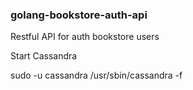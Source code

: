 ### golang-bookstore-auth-api
Restful API for auth bookstore users  

Start Cassandra

sudo -u cassandra /usr/sbin/cassandra -f 

